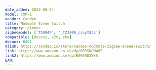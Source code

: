 ```yaml
---
date_added: 2023-06-24
model: CMM-1
vendor: Candeo
title: Modmote Scene Switch
category: dimmer
zigbeemodel: ['TS004F', '_TZ3000_czuyt8lz']
compatible: [deconz, z2m, zha]
deconz: 6861
mlink: https://candeo.io/store/candeo-modmote-zigbee-scene-switch/
link: https://www.amazon.co.uk/dp/B09SNCMW8Z
link2: https://www.amazon.se/dp/B09SND3YKS
EAN: 
---
```

